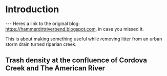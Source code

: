 
# Introduction
--- Heres a link to the original blog: <https://hammerdirtriverbend.blogspot.com>, in case you missed it.

This is about making something useful while removing litter from an urban storm drain turned riparian creek.


## Trash density at the confluence of Cordova Creek and The American River
 



